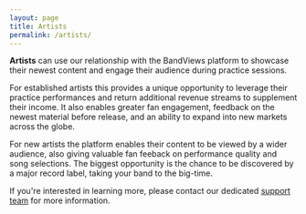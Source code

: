 ```yaml
---
layout: page
title: Artists
permalink: /artists/
---
```


**Artists** can use our relationship with the BandViews platform to showcase their newest content and engage their audience during practice sessions. 

For established artists this provides a unique opportunity to leverage their practice performances and return additional revenue streams to supplement their income. It also enables greater fan engagement, feedback on the newest material before release, and an ability to expand into new markets across the globe.

For new artists the platform enables their content to be viewed by a wider audience, also giving valuable fan feeback on performance quality and song selections. The biggest opportunity is the chance to be discovered by a major record label, taking your band to the big-time.

If you're interested in learning more, please contact our dedicated [support team](contact@nexlevel.media) for more information.
